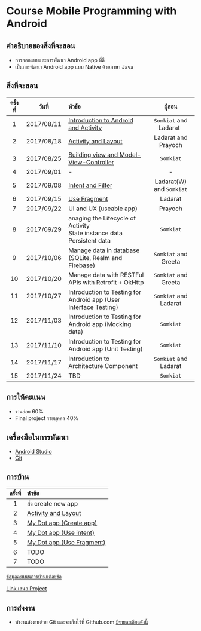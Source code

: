 # Course Mobile Programming with Android

## คำอธิบายของสิ่งที่จะสอน
* การออกแบบและการพัฒนา Android app ที่ดี
* เป็นการพัฒนา Android app แบบ Native ด้วยภาษา Java

## สิ่งที่จะสอน
| ครั้งที่    | วันที่           | หัวข้อ               | ผู้สอน   |
|:-------:|:-------------:|:------------------|:------------------:|
|1|2017/08/11| [Introduction to Android and Activity](https://github.com/up1/course-android-kmitl/tree/master/slide/day01)      | `Somkiat` and Ladarat    |
| 2      |2017/08/18     | [Activity and Layout](https://github.com/up1/course-android-kmitl/tree/master/slide/day02)             | Ladarat and Prayoch
| 3      |2017/08/25     | [Building view and Model-View-Controller](https://github.com/up1/course-android-kmitl/tree/master/slide/day03)          | `Somkiat`   |
| 4      |2017/09/01     |- | -    |
| 5      |2017/09/08     | [Intent and Filter](https://github.com/up1/course-android-kmitl/tree/master/slide/day04)| Ladarat(W) and `Somkiat`|
| 6      |2017/09/15     | [Use Fragment](https://github.com/up1/course-android-kmitl/wiki/Lab05) | Ladarat   |
| 7      |2017/09/22     | UI and UX (useable app)  | Prayoch   |
| 8      |2017/09/29     | anaging the Lifecycle of Activity<br>State instance data<br>Persistent data| `Somkiat` |
| 9      |2017/10/06     | Manage data in database (SQLite, Realm and Firebase)| `Somkiat` and Greeta  |
| 10      |2017/10/20     | Manage data with RESTFul APIs with Retrofit + OkHttp| `Somkiat` and Greeta  |
| 11      |2017/10/27     | Introduction to Testing for Android app (User Interface Testing)| `Somkiat` and Ladarat     |
| 12      |2017/11/03     | Introduction to Testing for Android app (Mocking data)| `Somkiat`   |
| 13      |2017/11/10     | Introduction to Testing for Android app (Unit Testing)| `Somkiat`   |
| 14      |2017/11/17     | Introduction to Architecture Component| `Somkiat` and Ladarat    |
| 15      |2017/11/24     | TBD| `Somkiat`     |

## การให้คะแนน
* งานย่อย 60%
* Final project รายบุคคล 40%

## เครื่องมือในการพัฒนา
* [Android Studio](https://developer.android.com/studio/index.html)
* [Git](https://git-scm.com/)

## การบ้าน
| ครั้งที่    | หัวข้อ          | 
|:-------:|:-------------|
|1| ส่ง create new app |
|2| [Activity and Layout](https://github.com/up1/course-android-kmitl/wiki/Lab02) |
|3| [My Dot app (Create app)](https://github.com/up1/course-android-kmitl/wiki/Lab03) |
|4| [My Dot app (Use intent)](https://github.com/up1/course-android-kmitl/wiki/Lab04)|
|5| [My Dot app (Use Fragment)](https://github.com/up1/course-android-kmitl/wiki/Lab05) |
|6| TODO |
|7| TODO |

[ข้อมูลคะแนนการบ้านแต่ละข้อ](https://goo.gl/RwHn8j)

[Link เสนอ Project](https://goo.gl/AidC36)


## การส่งงาน
* ทำงานส่งงานด้วย Git และจะเก็บไว้ที่ Github.com [มีรายละเอียดดังนี้](https://github.com/up1/course-android-kmitl/wiki/%E0%B8%81%E0%B8%B2%E0%B8%A3%E0%B8%AA%E0%B9%88%E0%B8%87%E0%B8%87%E0%B8%B2%E0%B8%99%E0%B8%94%E0%B9%89%E0%B8%A7%E0%B8%A2-Git)


